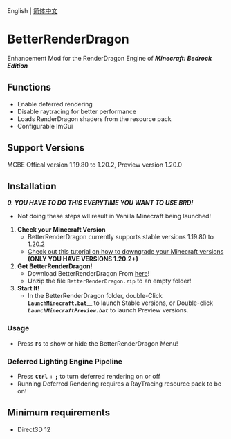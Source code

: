 English | [简体中文](README.md) 

# BetterRenderDragon
Enhancement Mod for the RenderDragon Engine of _**Minecraft: Bedrock Edition**_

## Functions
* Enable deferred rendering
* Disable raytracing for better performance
* Loads RenderDragon shaders from the resource pack
* Configurable ImGui

## Support Versions
MCBE Offical version 1.19.80 to 1.20.2, Preview version 1.20.0

## Installation
_**0. YOU HAVE TO DO THIS EVERYTIME YOU WANT TO USE BRD!**_
   -  Not doing these steps wll result in Vanilla Minecraft being launched!
1. **Check your Minecraft Version**
   -  BetterRenderDragon currently supports stable versions 1.19.80 to 1.20.2
   -  [Check out this tutorial on how to downgrade your Minecraft versions](https://placehold.er)
      **(ONLY YOU HAVE VERSIONS 1.20.2+)**
2. **Get BetterRenderDragon!**
   - Download BetterRenderDragon From [here](https://github.com/ddf8196/BetterRenderDragon/releases/latest)!
   - Unzip the file `BetterRenderDragon.zip` to an empty folder!
3. **Start It!**
   - In the BetterRenderDragon folder, double-Click **`LaunchMinecraft.bat`**__ to launch Stable versions, or Double-click _**`LaunchMinecraftPreview.bat`**_ to launch Preview versions.

### Usage
* Press **`F6`** to show or hide the BetterRenderDragon Menu!

### Deferred Lighting Engine Pipeline
* Press **`Ctrl`** + **`;`** to turn deferred rendering on or off
* Running Deferred Rendering requires a RayTracing resource pack to be on!

## Minimum requirements
- Direct3D 12
